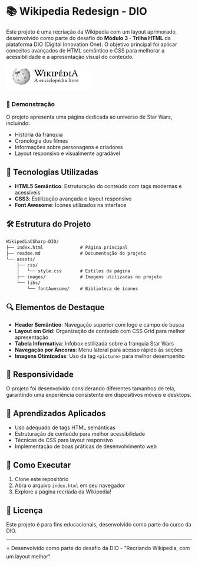 # 📚 Wikipedia Redesign - DIO

Este projeto é uma recriação da Wikipedia com um layout aprimorado, desenvolvido como parte do desafio do **Módulo 3 -
Trilha HTML** da plataforma DIO (Digital Innovation One). O objetivo principal foi aplicar conceitos avançados de HTML
semântico e CSS para melhorar a acessibilidade e a apresentação visual do conteúdo.

![Logo da Wikipedia](/assets/images/logoWikipedia.png)

### 🌟 Demonstração

O projeto apresenta uma página dedicada ao universo de Star Wars, incluindo:

- História da franquia
- Cronologia dos filmes
- Informações sobre personagens e criadores
- Layout responsivo e visualmente agradável

## 🚀 Tecnologias Utilizadas

- **HTML5 Semântico**: Estruturação do conteúdo com tags modernas e acessíveis
- **CSS3**: Estilização avançada e layout responsivo
- **Font Awesome**: Ícones utilizados na interface

## 🛠️ Estrutura do Projeto

```
WikipediaCSharp-DIO/
├── index.html              # Página principal
├── readme.md               # Documentação do projeto
└── assets/
    ├── css/
    │   └── style.css       # Estilos da página
    ├── images/             # Imagens utilizadas no projeto
    └── libs/
        └── fontAwesome/    # Biblioteca de ícones
```

## 🔍 Elementos de Destaque

- **Header Semântico**: Navegação superior com logo e campo de busca
- **Layout em Grid**: Organização de conteúdo com CSS Grid para melhor apresentação
- **Tabela Informativa**: Infobox estilizada sobre a franquia Star Wars
- **Navegação por Âncoras**: Menu lateral para acesso rápido às seções
- **Imagens Otimizadas**: Uso da tag `<picture>` para melhor desempenho

## 📱 Responsividade

O projeto foi desenvolvido considerando diferentes tamanhos de tela, garantindo uma experiência consistente em
dispositivos móveis e desktops.

## 🧠 Aprendizados Aplicados

- Uso adequado de tags HTML semânticas
- Estruturação de conteúdo para melhor acessibilidade
- Técnicas de CSS para layout responsivo
- Implementação de boas práticas de desenvolvimento web

## 🚀 Como Executar

1. Clone este repositório
2. Abra o arquivo `index.html` em seu navegador
3. Explore a página recriada da Wikipedia!

## 📝 Licença

Este projeto é para fins educacionais, desenvolvido como parte do curso da DIO.

---

⭐ Desenvolvido como parte do desafio da DIO - "Recriando Wikipedia, com um layout melhor".

